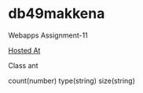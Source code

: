 # db49makkena

Webapps Assignment-11

[Hosted At](https://db49makkena.herokuapp.com/)

Class ant

count(number)
type(string)
size(string)
